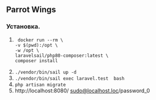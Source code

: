 ## Parrot Wings

### Установка. 

1. ```
    docker run --rm \
   -v $(pwd):/opt \
   -w /opt \
   laravelsail/php80-composer:latest \
   composer install 
   ```
2. `./vendor/bin/sail up -d`
3. `./vendor/bin/sail exec laravel.test  bash`
4. `php artisan migrate`
5. http://localhost:8080/ sudo@localhost.loc/password_0

